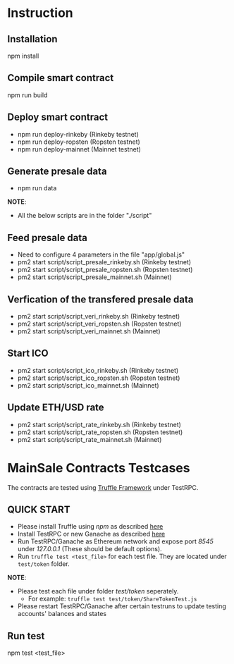 # Instruction

## Installation

npm install

## Compile smart contract
npm run build

## Deploy smart contract
* npm run deploy-rinkeby (Rinkeby testnet)
* npm run deploy-ropsten (Ropsten testnet)
* npm run deploy-mainnet (Mainnet testnet)

## Generate presale data
* npm run data

**NOTE**:
* All the below scripts are in the folder "./script"

## Feed presale data
* Need to configure 4 parameters in the file "app/global.js"
* pm2 start script/script_presale_rinkeby.sh (Rinkeby testnet)
* pm2 start script/script_presale_ropsten.sh (Ropsten testnet)
* pm2 start script/script_presale_mainnet.sh (Mainnet)

## Verfication of the transfered presale data
* pm2 start script/script_veri_rinkeby.sh (Rinkeby testnet)
* pm2 start script/script_veri_ropsten.sh (Ropsten testnet)
* pm2 start script/script_veri_mainnet.sh (Mainnet)

## Start ICO
* pm2 start script/script_ico_rinkeby.sh (Rinkeby testnet)
* pm2 start script/script_ico_ropsten.sh (Ropsten testnet)
* pm2 start script/script_ico_mainnet.sh (Mainnet)

## Update ETH/USD rate
* pm2 start script/script_rate_rinkeby.sh (Rinkeby testnet)
* pm2 start script/script_rate_ropsten.sh (Ropsten testnet)
* pm2 start script/script_rate_mainnet.sh (Mainnet)

# MainSale Contracts Testcases

The contracts are tested using [Truffle Framework](http://truffleframework.com/docs/getting_started/) under TestRPC.

## QUICK START

* Please install Truffle using *npm* as described [here](http://truffleframework.com/)
* Install TestRPC or new Ganache as described [here](https://github.com/trufflesuite/ganache-cli)
* Run TestRPC/Ganache as Ethereum network and expose port *8545* under *127.0.0.1* (These should be default options).
* Run `truffle test <test_file>` for each test file. They are located under `test/token` folder.

**NOTE**:

* Please test each file under folder *test/token* seperately. 
   * For example: `truffle test test/token/ShareTokenTest.js`
* Please restart TestRPC/Ganache after certain testruns to update testing accounts' balances and states

## Run test

npm test <test_file>



